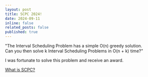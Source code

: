```yaml
---
layout: post
title: SCPC 2024!
date: 2024-09-11
inline: false
related_posts: false
published: true
---
```


"The Interval Scheduling Problem has a simple O(n) greedy solution.   
Can you then solve k Interval Scheduling Problems in O(n + k) time?"

I was fortunate to solve this problem and receive an award.

[What is SCPC?](https://news.samsung.com/kr/tag/scpc-2024)  
